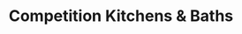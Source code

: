 ---
title: "Competition Kitchens & Baths"
url: /endicott/competition-kitchens-and-baths/
shop: doityourself
---